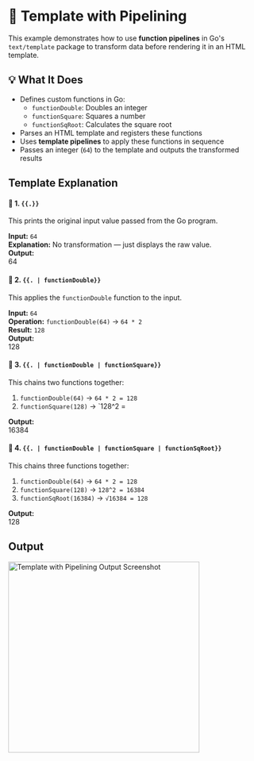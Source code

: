 # 🧪 Template with Pipelining

This example demonstrates how to use **function pipelines** in Go's `text/template` package to transform data before rendering it in an HTML template.

## 💡 What It Does

- Defines custom functions in Go:
  - `functionDouble`: Doubles an integer
  - `functionSquare`: Squares a number
  - `functionSqRoot`: Calculates the square root
- Parses an HTML template and registers these functions
- Uses **template pipelines** to apply these functions in sequence
- Passes an integer (`64`) to the template and outputs the transformed results

## Template Explanation

#### 🧾 1. `{{.}}`

This prints the original input value passed from the Go program.

**Input:** `64`  
**Explanation:** No transformation — just displays the raw value.  
**Output:**  
64

#### 🧾 2. `{{. | functionDouble}}`

This applies the `functionDouble` function to the input.

**Input:** `64`  
**Operation:** `functionDouble(64)` → `64 * 2`  
**Result:** `128`  
**Output:**  
128

#### 🧾 3. `{{. | functionDouble | functionSquare}}`

This chains two functions together:

1. `functionDouble(64)` → `64 * 2 = 128`  
2. `functionSquare(128)` → `128^2 =

**Output:**  
16384

#### 🧾 4. `{{. | functionDouble | functionSquare | functionSqRoot}}`

This chains three functions together:

1. `functionDouble(64)` → `64 * 2 = 128`  
2. `functionSquare(128)` → `128^2 = 16384`  
3. `functionSqRoot(16384)` → `√16384 = 128`

**Output:**  
128

## Output

<img width="385" alt="Template with Pipelining Output Screenshot" src="https://github.com/user-attachments/assets/db0b4a35-54d6-405b-b4b6-76f08d5386a4" />

